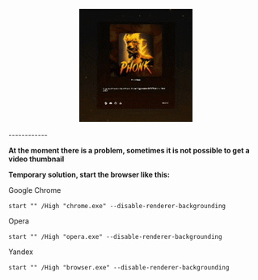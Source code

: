 <p align="center">
  <img src="https://raw.githubusercontent.com/ESSTX/ion-audioresponsive-wallpaper/main/_git_/preview.gif?raw=true">
</p>
------------

**At the moment there is a problem, sometimes it is not possible to get a video thumbnail**

**Temporary solution, start the browser like this:**

Google Chrome
```
start "" /High "chrome.exe" --disable-renderer-backgrounding
```
Opera
```
start "" /High "opera.exe" --disable-renderer-backgrounding
```
Yandex
```
start "" /High "browser.exe" --disable-renderer-backgrounding
```
